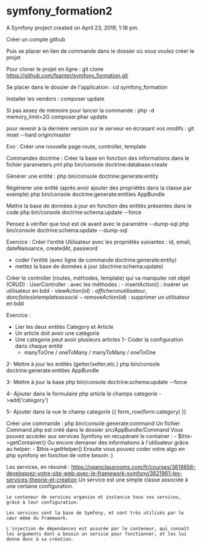 symfony_formation2
==================

A Symfony project created on April 23, 2019, 1:18 pm.

Créer un compte github

Puis se placer en lien de commande dans le dossier où vous voulez créer le projet

Pour cloner le projet en ligne :
git clone https://github.com/fsanter/symfony_formation.git

Se placer dans le dossier de l'application :
cd symfony_formation

Installer les vendors :
composer update

Si pas assez de mémoire pour lancer la commande :
php -d memory_limit=2G composer.phar update

pour revenir à la dernière version sur le serveur en écrasant vos modifs :
git reset --hard origin/master


Exo : Créer une nouvelle page
route, controller, template

Commandes doctrine :
Créer la base en fonction des informations dans le fichier parameters.yml
php bin/console doctrine:database:create

Générer une entité :
php bin/console doctrine:generate:entity

Régénerer une entité (après avoir ajouter des propriétés dans la classe par exemple)
php bin/console doctrine:generate:entities AppBundle

Mettre la base de données à jour en fonction des entités présentes dans le code
php bin/console doctrine:schema:update --force

Pensez à vérifier que tout est ok avant avec le paramètre --dump-sql
php bin/console doctrine:schema:update --dump-sql


Exercice :
Créer l'entité Utilisateur avec les propriétés suivantes :
id, email, dateNaissance, createdAt, password
- coder l'entité (avec ligne de commande doctrine:generate:entity)
- mettez la base de données à jour (doctrine:schema:update)

Créer le controller (routes, méthodes, template) qui va manipuler cet objet (CRUD) :
UserController :
avec les méthodes :
    - insertAction() : insérer un utilisateur en bdd
    - viewAction($id) : afficher un utilisateur, donc faites le template associé
    - removeAction($id) : supprimer un utilisateur en bdd


  Exercice :
  - Lier les deux entités Category et Article
  - Un article doit avoir une catégorie
  - Une categorie peut avoir plusieurs articles
  1- Coder la configuration dans chaque entité
    - manyToOne / oneToMany / manyToMany / oneToOne

  2- Mettre à jour les entités (getter/setter,etc.)
    php bin/console doctrine:generate:entities AppBundle

  3- Mettre à jour la base
    php bin/console doctrine:schema:update --force

  4- Ajouter dans le formulaire php article le champs categorie
    ->add('category')

  5- Ajouter dans la vue le champ categorie
    {{ form_row(form.category) }}


Créer une commande : php bin/console generate:command
    Un fichier Command.php est créé dans le dossier src/AppBundle/Command
    Vous pouvez accéder aux services Symfony en récupérant le container :
        - $this->getContainer()
     Ou encore demaner des informations à l'utilisateur grâce au helper:
        - $this->getHelper()
    Ensuite vous pouvez coder votre algo en php symfony en fonction de votre
    besoin :)


Les services, en résumé :
    https://openclassrooms.com/fr/courses/3619856-developpez-votre-site-web-avec-le-framework-symfony/3621961-les-services-theorie-et-creation
    Un service est une simple classe associée à une certaine configuration.

    Le conteneur de services organise et instancie tous vos services, grâce à leur configuration.

    Les services sont la base de Symfony, et sont très utilisés par le cœur même du framework.

    L'injection de dépendances est assurée par le conteneur, qui connaît les arguments dont a besoin un service pour fonctionner, et les lui donne donc à sa création.
